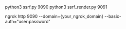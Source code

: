 
python3 ssrf.py 9090
python3 ssrf_render.py 9091

ngrok http 9090 --domain={your_ngrok_domain} --basic-auth="user:password"

